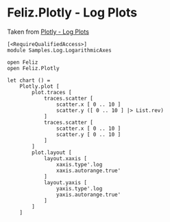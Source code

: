 # Feliz.Plotly - Log Plots

Taken from [Plotly - Log Plots](https://plot.ly/javascript/log-plot/)

```fsharp:plotly-chart-log-logarithmicaxes
[<RequireQualifiedAccess>]
module Samples.Log.LogarithmicAxes

open Feliz
open Feliz.Plotly

let chart () =
    Plotly.plot [
        plot.traces [
            traces.scatter [
                scatter.x [ 0 .. 10 ]
                scatter.y ([ 0 .. 10 ] |> List.rev)
            ]
            traces.scatter [
                scatter.x [ 0 .. 10 ]
                scatter.y [ 0 .. 10 ]
            ]
        ]
        plot.layout [
            layout.xaxis [
                xaxis.type'.log
                xaxis.autorange.true'
            ]
            layout.yaxis [
                yaxis.type'.log
                yaxis.autorange.true'
            ]
        ]
    ]
```